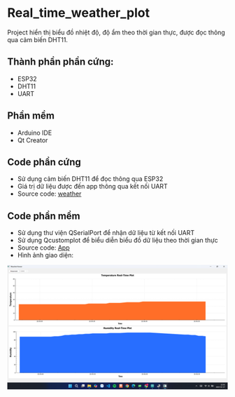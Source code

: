 # Real_time_weather_plot
Project hiển thị biểu đồ nhiệt độ, độ ẩm theo thời gian thực, được đọc thông qua cảm biến DHT11.
## Thành phần phần cứng:
- ESP32
- DHT11
- UART
## Phần mềm
- Arduino IDE
- Qt Creator
## Code phần cứng
- Sử dụng cảm biến DHT11 để đọc thông qua ESP32
- Giá trị dữ liệu được đến app thông qua kết nối UART
- Source code: [weather](https://github.com/ngocdaitran2003/Real_time_weather_plot/blob/main/weather.ino)
## Code phần mềm
- Sử dụng thư viện QSerialPort để nhận dữ liệu từ kết nối UART
- Sử dụng Qcustomplot để biểu diễn biểu đồ dữ liệu theo thời gian thực 
- Source code: [App](https://github.com/ngocdaitran2003/Real_time_weather_plot/tree/main/Qt_App)  
- Hình ảnh giao diện:
<img src="https://github.com/ngocdaitran2003/Real_time_weather_plot/blob/main/weather_plot.png">